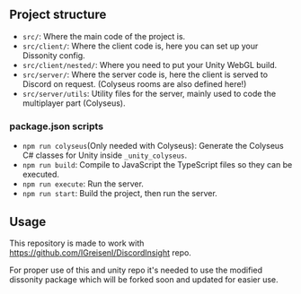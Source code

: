 ## Project structure

- `src/`: Where the main code of the project is.
- `src/client/`: Where the client code is, here you can set up your Dissonity config.
- `src/client/nested/`: Where you need to put your Unity WebGL build.
- `src/server/`: Where the server code is, here the client is served to Discord on request. (Colyseus rooms are also defined here!)
- `src/server/utils`: Utility files for the server, mainly used to code the multiplayer part (Colyseus).

### package.json scripts
- `npm run colyseus`(Only needed with Colyseus): Generate the Colyseus C# classes for Unity inside `_unity_colyseus`.
- `npm run build`: Compile to JavaScript the TypeScript files so they can be executed.
- `npm run execute`: Run the server.
- `npm run start`: Build the project, then run the server.

## Usage

This repository is made to work with https://github.com/IGreisenI/DiscordInsight repo. 

For proper use of this and unity repo it's needed to use the modified dissonity package which will be forked soon and updated for easier use.
